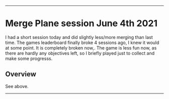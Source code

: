 
***

# Merge Plane session June 4th 2021

I had a short session today and did slightly less/more merging than last time. The games leaderboard finally broke 4 sessions ago, I knew it would at some point. It is completely broken now,. The game is less fun now, as there are hardly any objectives left, so I briefly played just to collect and make some progresss.

## Overview

See above.

***
